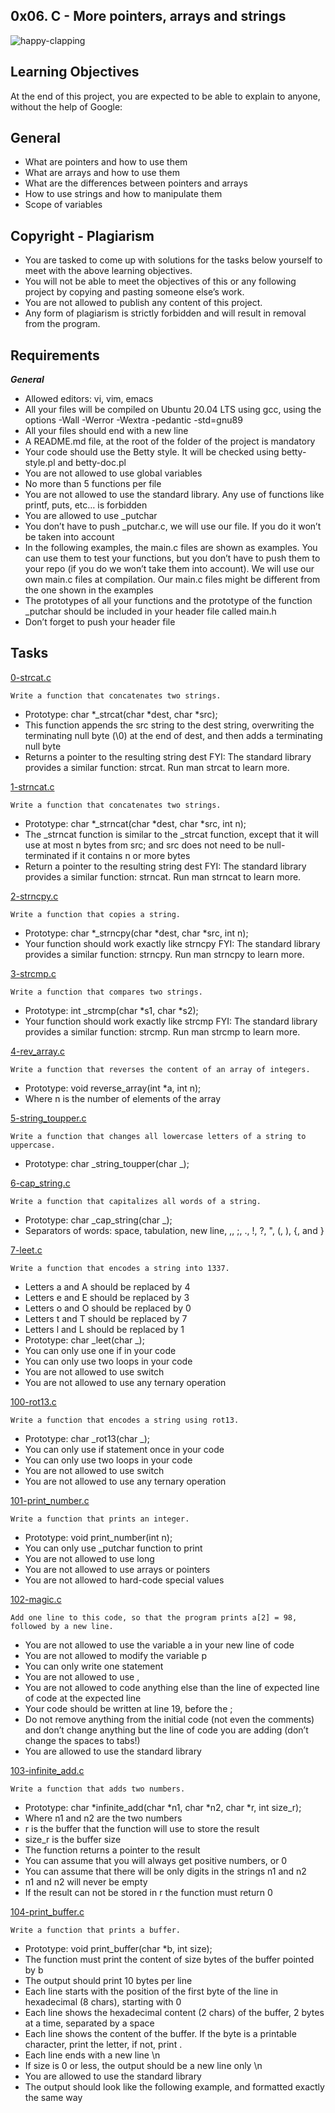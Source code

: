 ## 0x06. C - More pointers, arrays and strings

![happy-clapping](https://user-images.githubusercontent.com/85158665/209022689-e042336c-10d5-4b30-890e-8ae50855ffb7.gif)

## Learning Objectives

At the end of this project, you are expected to be able to explain to anyone, without the help of Google:

## General

- What are pointers and how to use them
- What are arrays and how to use them
- What are the differences between pointers and arrays
- How to use strings and how to manipulate them
- Scope of variables

## Copyright - Plagiarism

- You are tasked to come up with solutions for the tasks below yourself to meet with the above learning objectives.
- You will not be able to meet the objectives of this or any following project by copying and pasting someone else’s work.
- You are not allowed to publish any content of this project.
- Any form of plagiarism is strictly forbidden and will result in removal from the program.

## Requirements

**_General_**

- Allowed editors: vi, vim, emacs
- All your files will be compiled on Ubuntu 20.04 LTS using gcc, using the options -Wall -Werror -Wextra -pedantic -std=gnu89
- All your files should end with a new line
- A README.md file, at the root of the folder of the project is mandatory
- Your code should use the Betty style. It will be checked using betty-style.pl and betty-doc.pl
- You are not allowed to use global variables
- No more than 5 functions per file
- You are not allowed to use the standard library. Any use of functions like printf, puts, etc… is forbidden
- You are allowed to use \_putchar
- You don’t have to push \_putchar.c, we will use our file. If you do it won’t be taken into account
- In the following examples, the main.c files are shown as examples. You can use them to test your functions, but you don’t have to push them to your repo (if you do we won’t take them into account). We will use our own main.c files at compilation. Our main.c files might be different from the one shown in the examples
- The prototypes of all your functions and the prototype of the function \_putchar should be included in your header file called main.h
- Don’t forget to push your header file

## Tasks

[0-strcat.c](./0-strcat.c)

```
Write a function that concatenates two strings.
```

- Prototype: char *\_strcat(char *dest, char \*src);
- This function appends the src string to the dest string, overwriting the terminating null byte (\0) at the end of dest, and then adds a terminating null byte
- Returns a pointer to the resulting string dest
  FYI: The standard library provides a similar function: strcat. Run man strcat to learn more.

[1-strncat.c](./1-strncat.c)

```
Write a function that concatenates two strings.
```

- Prototype: char *\_strncat(char *dest, char \*src, int n);
- The \_strncat function is similar to the \_strcat function, except that it will use at most n bytes from src; and src does not need to be null-terminated if it contains n or more bytes
- Return a pointer to the resulting string dest
  FYI: The standard library provides a similar function: strncat. Run man strncat to learn more.

[2-strncpy.c](./2-strncpy.c)

```
Write a function that copies a string.
```

- Prototype: char *\_strncpy(char *dest, char \*src, int n);
- Your function should work exactly like strncpy
  FYI: The standard library provides a similar function: strncpy. Run man strncpy to learn more.

[3-strcmp.c](./3-strcmp.c)

```
Write a function that compares two strings.
```

- Prototype: int \_strcmp(char *s1, char *s2);
- Your function should work exactly like strcmp
  FYI: The standard library provides a similar function: strcmp. Run man strcmp to learn more.

[4-rev_array.c](./4-rev_array.c)

```
Write a function that reverses the content of an array of integers.
```

- Prototype: void reverse_array(int \*a, int n);
- Where n is the number of elements of the array

[5-string_toupper.c](./5-string_toupper.c)

```
Write a function that changes all lowercase letters of a string to uppercase.
```

- Prototype: char _string_toupper(char _);

[6-cap_string.c](./6-cap_string.c)

```
Write a function that capitalizes all words of a string.
```

- Prototype: char _cap_string(char _);
- Separators of words: space, tabulation, new line, ,, ;, ., !, ?, ", (, ), {, and }

[7-leet.c](./7-leet.c)

```
Write a function that encodes a string into 1337.
```

- Letters a and A should be replaced by 4
- Letters e and E should be replaced by 3
- Letters o and O should be replaced by 0
- Letters t and T should be replaced by 7
- Letters l and L should be replaced by 1
- Prototype: char _leet(char _);
- You can only use one if in your code
- You can only use two loops in your code
- You are not allowed to use switch
- You are not allowed to use any ternary operation

[100-rot13.c](./100-rot13.c)

```
Write a function that encodes a string using rot13.
```

- Prototype: char _rot13(char _);
- You can only use if statement once in your code
- You can only use two loops in your code
- You are not allowed to use switch
- You are not allowed to use any ternary operation

[101-print_number.c](./101-print_number.c)

```
Write a function that prints an integer.
```

- Prototype: void print_number(int n);
- You can only use \_putchar function to print
- You are not allowed to use long
- You are not allowed to use arrays or pointers
- You are not allowed to hard-code special values

[102-magic.c](./102-magic.c)

```
Add one line to this code, so that the program prints a[2] = 98, followed by a new line.
```

- You are not allowed to use the variable a in your new line of code
- You are not allowed to modify the variable p
- You can only write one statement
- You are not allowed to use ,
- You are not allowed to code anything else than the line of expected line of code at the expected line
- Your code should be written at line 19, before the ;
- Do not remove anything from the initial code (not even the comments)
  and don’t change anything but the line of code you are adding (don’t change the spaces to tabs!)
- You are allowed to use the standard library

[103-infinite_add.c](./103-infinite_add.c)

```
Write a function that adds two numbers.
```

- Prototype: char *infinite_add(char *n1, char *n2, char *r, int size_r);
- Where n1 and n2 are the two numbers
- r is the buffer that the function will use to store the result
- size_r is the buffer size
- The function returns a pointer to the result
- You can assume that you will always get positive numbers, or 0
- You can assume that there will be only digits in the strings n1 and n2
- n1 and n2 will never be empty
- If the result can not be stored in r the function must return 0

[104-print_buffer.c](./104-print_buffer.c)

```
Write a function that prints a buffer.
```

- Prototype: void print_buffer(char \*b, int size);
- The function must print the content of size bytes of the buffer pointed by b
- The output should print 10 bytes per line
- Each line starts with the position of the first byte of the line in hexadecimal (8 chars), starting with 0
- Each line shows the hexadecimal content (2 chars) of the buffer, 2 bytes at a time, separated by a space
- Each line shows the content of the buffer. If the byte is a printable character, print the letter, if not, print .
- Each line ends with a new line \n
- If size is 0 or less, the output should be a new line only \n
- You are allowed to use the standard library
- The output should look like the following example, and formatted exactly the same way
